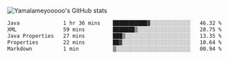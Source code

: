 ![Yamalameyooooo's GitHub stats](https://github-readme-stats.vercel.app/api?username=yamalameyooooo&theme=transparent&show_icons=true\&show=reviews,discussions_started,discussions_answered,prs_merged,prs_merged_percentage)

<!--START_SECTION:waka-->

```txt
Java              1 hr 36 mins    ███████████▓░░░░░░░░░░░░░   46.32 %
XML               59 mins         ███████▒░░░░░░░░░░░░░░░░░   28.75 %
Java Properties   27 mins         ███▒░░░░░░░░░░░░░░░░░░░░░   13.35 %
Properties        22 mins         ██▓░░░░░░░░░░░░░░░░░░░░░░   10.64 %
Markdown          1 min           ▒░░░░░░░░░░░░░░░░░░░░░░░░   00.94 %
```

<!--END_SECTION:waka-->
